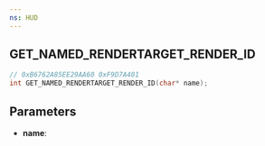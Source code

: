 ```yaml
---
ns: HUD
---
```

## GET_NAMED_RENDERTARGET_RENDER_ID

```c
// 0xB6762A85EE29AA60 0xF9D7A401
int GET_NAMED_RENDERTARGET_RENDER_ID(char* name);
```

## Parameters
* **name**:
